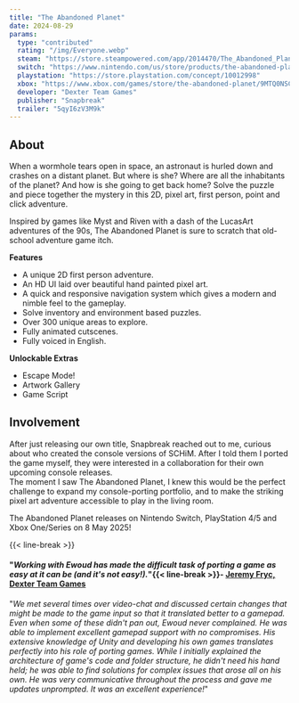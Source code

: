 ```yaml
---
title: "The Abandoned Planet"
date: 2024-08-29
params:
  type: "contributed"
  rating: "/img/Everyone.webp"
  steam: "https://store.steampowered.com/app/2014470/The_Abandoned_Planet/"
  switch: "https://www.nintendo.com/us/store/products/the-abandoned-planet-switch/"
  playstation: "https://store.playstation.com/concept/10012998"
  xbox: "https://www.xbox.com/games/store/the-abandoned-planet/9MTQ0NSC8L2P"
  developer: "Dexter Team Games"
  publisher: "Snapbreak"
  trailer: "5qyI6zV3M9k"
---
```

## About
When a wormhole tears open in space, an astronaut is hurled down and crashes on a distant planet. But where is she? Where are all the inhabitants of the planet? And how is she going to get back home? Solve the puzzle and piece together the mystery in this 2D, pixel art, first person, point and click adventure.

Inspired by games like Myst and Riven with a dash of the LucasArt adventures of the 90s, The Abandoned Planet is sure to scratch that old-school adventure game itch.

**Features**  
- A unique 2D first person adventure.
- An HD UI laid over beautiful hand painted pixel art.
- A quick and responsive navigation system which gives a modern and nimble feel to the gameplay.
- Solve inventory and environment based puzzles.
- Over 300 unique areas to explore.
- Fully animated cutscenes.
- Fully voiced in English.

**Unlockable Extras**  
- Escape Mode!
- Artwork Gallery
- Game Script

## Involvement
After just releasing our own title, Snapbreak reached out to me, curious about who created the console versions of SCHiM. After I told them I ported the game myself, they were interested in a collaboration for their own upcoming console releases.  
The moment I saw The Abandoned Planet, I knew this would be the perfect challenge to expand my console-porting portfolio, and to make the striking pixel art adventure accessible to play in the living room.

The Abandoned Planet releases on Nintendo Switch, PlayStation 4/5 and Xbox One/Series on 8 May 2025!

{{< line-break >}}

#### "*Working with Ewoud has made the difficult task of porting a game as easy at it can be (and it's not easy!).*"{{< line-break >}}- [Jeremy Fryc, Dexter Team Games](https://www.linkedin.com/in/jeremy-fryc-b2426b140/)
"*We met several times over video-chat and discussed certain changes that might be made to the game input so that it translated better to a gamepad. Even when some of these didn't pan out, Ewoud never complained. He was able to implement excellent gamepad support with no compromises. His extensive knowledge of Unity and developing his own games translates perfectly into his role of porting games. While I initially explained the architecture of game's code and folder structure, he didn't need his hand held; he was able to find solutions for complex issues that arose all on his own. He was very communicative throughout the process and gave me updates unprompted. It was an excellent experience!*"